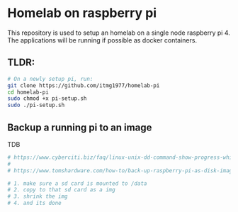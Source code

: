 # Homelab on raspberry pi

This repository is used to setup an homelab on a single node raspberry pi 4. The applications will be running if possible as docker containers.

## TLDR:
```bash
# On a newly setup pi, run:
git clone https://github.com/itmg1977/homelab-pi
cd homelab-pi
sudo chmod +x pi-setup.sh
sudo ./pi-setup.sh

```

## Backup a running pi to an image
TDB

```bash
# https://www.cyberciti.biz/faq/linux-unix-dd-command-show-progress-while-coping/
# 
# https://www.tomshardware.com/how-to/back-up-raspberry-pi-as-disk-image

# 1. make sure a sd card is mounted to /data
# 2. copy to that sd card as a img
# 3. shrink the img
# 4. and its done

```